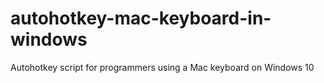 # autohotkey-mac-keyboard-in-windows
Autohotkey script for programmers using a Mac keyboard on Windows 10
